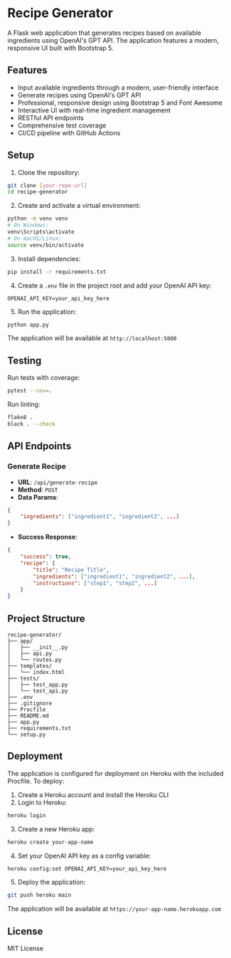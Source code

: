 # Recipe Generator

A Flask web application that generates recipes based on available ingredients using OpenAI's GPT API. The application features a modern, responsive UI built with Bootstrap 5.

## Features

- Input available ingredients through a modern, user-friendly interface
- Generate recipes using OpenAI's GPT API
- Professional, responsive design using Bootstrap 5 and Font Awesome
- Interactive UI with real-time ingredient management
- RESTful API endpoints
- Comprehensive test coverage
- CI/CD pipeline with GitHub Actions

## Setup

1. Clone the repository:
```bash
git clone [your-repo-url]
cd recipe-generator
```

2. Create and activate a virtual environment:
```bash
python -m venv venv
# On Windows:
venv\Scripts\activate
# On macOS/Linux:
source venv/bin/activate
```

3. Install dependencies:
```bash
pip install -r requirements.txt
```

4. Create a `.env` file in the project root and add your OpenAI API key:
```
OPENAI_API_KEY=your_api_key_here
```

5. Run the application:
```bash
python app.py
```

The application will be available at `http://localhost:5000`

## Testing

Run tests with coverage:
```bash
pytest --cov=.
```

Run linting:
```bash
flake8 .
black . --check
```

## API Endpoints

### Generate Recipe
- **URL**: `/api/generate-recipe`
- **Method**: `POST`
- **Data Params**: 
```json
{
    "ingredients": ["ingredient1", "ingredient2", ...]
}
```
- **Success Response**:
```json
{
    "success": true,
    "recipe": {
        "title": "Recipe Title",
        "ingredients": ["ingredient1", "ingredient2", ...],
        "instructions": ["step1", "step2", ...]
    }
}
```

## Project Structure

```
recipe-generator/
├── app/
│   ├── __init__.py
│   ├── api.py
│   └── routes.py
├── templates/
│   └── index.html
├── tests/
│   ├── test_app.py
│   └── test_api.py
├── .env
├── .gitignore
├── Procfile
├── README.md
├── app.py
├── requirements.txt
└── setup.py
```

## Deployment

The application is configured for deployment on Heroku with the included Procfile. To deploy:

1. Create a Heroku account and install the Heroku CLI
2. Login to Heroku:
```bash
heroku login
```

3. Create a new Heroku app:
```bash
heroku create your-app-name
```

4. Set your OpenAI API key as a config variable:
```bash
heroku config:set OPENAI_API_KEY=your_api_key_here
```

5. Deploy the application:
```bash
git push heroku main
```

The application will be available at `https://your-app-name.herokuapp.com`

## License

MIT License
